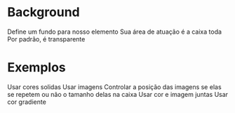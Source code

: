 # Background

Define um fundo para nosso elemento
Sua área de atuação é a caixa toda
Por padrão, é transparente

# Exemplos

Usar cores solidas
Usar imagens
Controlar
a posição das imagens
se elas se repetem ou não
o tamanho delas na caixa
Usar cor e imagem juntas
Usar cor gradiente

